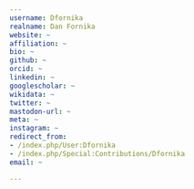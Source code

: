 ```yaml
---
username: Dfornika
realname: Dan Fornika
website: ~
affiliation: ~
bio: ~
github: ~
orcid: ~
linkedin: ~
googlescholar: ~
wikidata: ~
twitter: ~
mastodon-url: ~
meta: ~
instagram: ~
redirect_from:
- /index.php/User:Dfornika
- /index.php/Special:Contributions/Dfornika
email: ~

---
```

